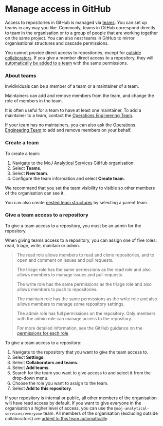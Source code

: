 # Manage access in GitHub

Access to repositories in GitHub is managed via [teams](https://docs.github.com/en/organizations/organizing-members-into-teams/about-teams). You can set up teams in any way you like. Commonly, teams in GitHub correspond directly to team in the organisation or to a group of people that are working together on the same project. You can also nest teams in GitHub to mirror organisational structures and cascade permissions.

You cannot provide direct access to repositories, except for [outside collaborators](../github/organisation-management.html#outside-collaborators). If you give a member direct access to a repository, they will [automatically be added to a team](../github/organisation-management.html#moving-members-with-direct-repository-access-to-teams) with the same permissions.

### About teams

Invidividuals can be a member of a team or a maintainer of a team.

Maintainers can add and remove members from the team, and change the role of members in the team.

It is often useful for a team to have at least one maintainer. To add a maintainer to a team, contact the [Operations Engineering Team](../github/organisation-management.html#contact).

If your team has no maintainers, you can also ask the [Operations Engineering Team](../github/organisation-management.html#contact) to add and remove members on your behalf.

### Create a team

To create a team:

1. Navigate to the [MoJ Analytical Services](https://github.com/moj-analytical-services) GitHub organisation.
2. Select **Teams**.
3. Select **New team**.
4. Configure the team information and select **Create team**.

We recommend that you set the team visibility to visible so other members of the organisation can see it.

You can also create [nested team structures](https://docs.github.com/en/organizations/organizing-members-into-teams/about-teams#nested-teams) by selecting a parent team.

### Give a team access to a repository

To give a team access to a repository, you must be an admin for the repository.

When giving teams access to a repository, you can assign one of five roles: read, triage, write, maintain or admin.

> The read role allows members to read and clone repositories, and to open and comment on issues and pull requests.
>
> The triage role has the same permissions as the read role and also allows members to manage issues and pull requests.
>
> The write role has the same permissions as the triage role and also allows members to push to repositories.
>
> The maintain role has the same permissions as the write role and also allows members to manage some repository settings.
>
> The admin role has full permissions on the repository. Only members with the admin role can manage access to the repository.
>
> For more detailed information, see the GitHub guidance on the [permissions for each role](https://docs.github.com/en/organizations/managing-user-access-to-your-organizations-repositories/repository-roles-for-an-organization#permissions-for-each-role).

To give a team access to a repository:

1. Navigate to the repository that you want to give the team access to.
2. Select **Settings**.
3. Select **Collaborators and teams**.
4. Select **Add teams**.
5. Search for the team you want to give access to and select it from the drop-down menu.
6. Choose the role you want to assign to the team.
7. Select **Add to this repository**.

If your repository is internal or public, all other members of the organisation will have read access by default. If you want to give everyone in the organisation a higher level of access, you can use the `@moj-analytical-services/everyone` team. All members of the organisation (excluding outside collaborators) are [added to this team automatically](organisation-management.html#adding-members-to-the-everyone-team).
